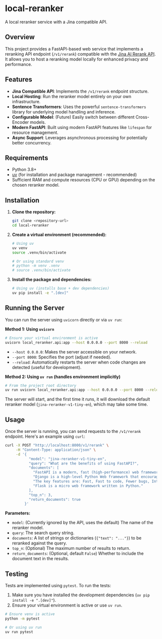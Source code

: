 # local-reranker

A local reranker service with a Jina compatible API.

## Overview

This project provides a FastAPI-based web service that implements a reranking API endpoint (`/v1/rerank`) compatible with the [Jina AI Rerank API](https://jina.ai/rerank/). It allows you to host a reranking model locally for enhanced privacy and performance.

## Features

*   **Jina Compatible API**: Implements the `/v1/rerank` endpoint structure.
*   **Local Hosting**: Run the reranker model entirely on your own infrastructure.
*   **Sentence Transformers**: Uses the powerful `sentence-transformers` library for underlying model handling and inference.
*   **Configurable Model**: (Future) Easily switch between different Cross-Encoder models.
*   **Modern FastAPI**: Built using modern FastAPI features like `lifespan` for resource management.
*   **Async Support**: Leverages asynchronous processing for potentially better concurrency.

## Requirements

*   Python 3.8+
*   [uv](https://github.com/astral-sh/uv) (for installation and package management - recommended)
*   Sufficient RAM and compute resources (CPU or GPU) depending on the chosen reranker model.

## Installation

1.  **Clone the repository:**
    ```bash
    git clone <repository-url>
    cd local-reranker
    ```

2.  **Create a virtual environment (recommended):**
    ```bash
    # Using uv
    uv venv
    source .venv/bin/activate 
    
    # Or using standard venv
    # python -m venv .venv
    # source .venv/bin/activate 
    ```

3.  **Install the package and dependencies:**
    ```bash
    # Using uv (installs base + dev dependencies)
    uv pip install -e ".[dev]"
    ```

## Running the Server

You can run the server using `uvicorn` directly or via `uv run`:

**Method 1: Using `uvicorn`**

```bash
# Ensure your virtual environment is active
uvicorn local_reranker.api:app --host 0.0.0.0 --port 8000 --reload
```

*   `--host 0.0.0.0`: Makes the server accessible on your network.
*   `--port 8000`: Specifies the port (adjust if needed).
*   `--reload`: Automatically restarts the server when code changes are detected (useful for development).

**Method 2: Using `uv run` (handles environment implicitly)**

```bash
# From the project root directory
uv run uvicorn local_reranker.api:app --host 0.0.0.0 --port 8000 --reload
```

The server will start, and the first time it runs, it will download the default reranker model (`jina-reranker-v1-tiny-en`), which may take some time.

## Usage

Once the server is running, you can send requests to the `/v1/rerank` endpoint. Here's an example using `curl`:

```bash
curl -X POST "http://localhost:8000/v1/rerank" \
     -H "Content-Type: application/json" \
     -d '{
           "model": "jina-reranker-v1-tiny-en", 
           "query": "What are the benefits of using FastAPI?", 
           "documents": [
             "FastAPI is a modern, fast (high-performance) web framework for building APIs with Python 3.7+ based on standard Python type hints.",
             "Django is a high-level Python Web framework that encourages rapid development and clean, pragmatic design.",
             "The key features are: Fast, Fast to code, Fewer bugs, Intuitive, Easy, Short, Robust, Standards-based.",
             "Flask is a micro web framework written in Python."
           ],
           "top_n": 3,
           "return_documents": true
         }'
```

**Parameters:**

*   `model`: (Currently ignored by the API, uses the default) The name of the reranker model.
*   `query`: The search query string.
*   `documents`: A list of strings or dictionaries (`{"text": "..."}`) to be reranked against the query.
*   `top_n`: (Optional) The maximum number of results to return.
*   `return_documents`: (Optional, default `False`) Whether to include the document text in the results.

## Testing

Tests are implemented using `pytest`. To run the tests:

1.  Make sure you have installed the development dependencies (`uv pip install -e ".[dev]"`).
2.  Ensure your virtual environment is active or use `uv run`.

```bash
# Ensure venv is active
python -m pytest

# Or using uv run
uv run pytest

